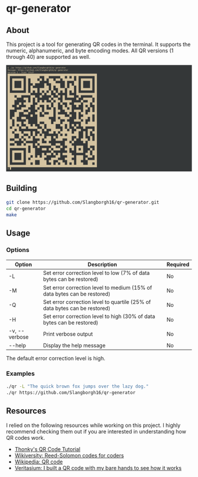 # qr-generator

## About

This project is a tool for generating QR codes in the terminal. It supports the
numeric, alphanumeric, and byte encoding modes. All QR versions (1 through 40)
are supported as well.

![Demonstration](extras/demo.png)

## Building

```bash
git clone https://github.com/Slangborgh16/qr-generator.git
cd qr-generator
make
```

## Usage

### Options

|**Option**|**Description**|**Required**|
|---|---|---|
|-L|Set error correction level to low (7% of data bytes can be restored)|No|
|-M|Set error correction level to medium (15% of data bytes can be restored)|No|
|-Q|Set error correction level to quartile (25% of data bytes can be restored)|No|
|-H|Set error correction level to high (30% of data bytes can be restored)|No|
|-v, --verbose|Print verbose output|No|
|--help|Display the help message|No|

The default error correction level is high.

### Examples

```bash
./qr -L "The quick brown fox jumps over the lazy dog."
./qr https://github.com/Slangborgh16/qr-generator
```

## Resources

I relied on the following resources while working on this project. I highly
recommend checking them out if you are interested in understanding how QR codes
work.

- [Thonky's QR Code Tutorial](https://www.thonky.com/qr-code-tutorial/)
- [Wikiversity: Reed-Solomon codes for coders](
https://en.wikiversity.org/wiki/Reed%E2%80%93Solomon_codes_for_coders)
- [Wikipedia: QR code](https://en.wikipedia.org/wiki/QR_code)
- [Veritasium: I built a QR code with my bare hands to see how it works](
https://youtu.be/w5ebcowAJD8)
